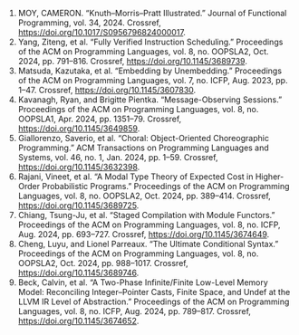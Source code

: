 1. MOY, CAMERON. “Knuth–Morris–Pratt Illustrated.” Journal of Functional Programming, vol. 34, 2024. Crossref, <a href='https://doi.org/10.1017/S0956796824000017' target='_blank'>https://doi.org/10.1017/S0956796824000017</a>.
2. Yang, Ziteng, et al. “Fully Verified Instruction Scheduling.” Proceedings of the ACM on Programming Languages, vol. 8, no. OOPSLA2, Oct. 2024, pp. 791–816. Crossref, <a href='https://doi.org/10.1145/3689739' target='_blank'>https://doi.org/10.1145/3689739</a>.
3. Matsuda, Kazutaka, et al. “Embedding by Unembedding.” Proceedings of the ACM on Programming Languages, vol. 7, no. ICFP, Aug. 2023, pp. 1–47. Crossref, <a href='https://doi.org/10.1145/3607830' target='_blank'>https://doi.org/10.1145/3607830</a>.
4. Kavanagh, Ryan, and Brigitte Pientka. “Message-Observing Sessions.” Proceedings of the ACM on Programming Languages, vol. 8, no. OOPSLA1, Apr. 2024, pp. 1351–79. Crossref, <a href='https://doi.org/10.1145/3649859' target='_blank'>https://doi.org/10.1145/3649859</a>.
5. Giallorenzo, Saverio, et al. “Choral: Object-Oriented Choreographic Programming.” ACM Transactions on Programming Languages and Systems, vol. 46, no. 1, Jan. 2024, pp. 1–59. Crossref, <a href='https://doi.org/10.1145/3632398' target='_blank'>https://doi.org/10.1145/3632398</a>.
6. Rajani, Vineet, et al. “A Modal Type Theory of Expected Cost in Higher-Order Probabilistic Programs.” Proceedings of the ACM on Programming Languages, vol. 8, no. OOPSLA2, Oct. 2024, pp. 389–414. Crossref, <a href='https://doi.org/10.1145/3689725' target='_blank'>https://doi.org/10.1145/3689725</a>.
7. Chiang, Tsung-Ju, et al. “Staged Compilation with Module Functors.” Proceedings of the ACM on Programming Languages, vol. 8, no. ICFP, Aug. 2024, pp. 693–727. Crossref, <a href='https://doi.org/10.1145/3674649' target='_blank'>https://doi.org/10.1145/3674649</a>.
8. Cheng, Luyu, and Lionel Parreaux. “The Ultimate Conditional Syntax.” Proceedings of the ACM on Programming Languages, vol. 8, no. OOPSLA2, Oct. 2024, pp. 988–1017. Crossref, <a href='https://doi.org/10.1145/3689746' target='_blank'>https://doi.org/10.1145/3689746</a>.
9. Beck, Calvin, et al. “A Two-Phase Infinite/Finite Low-Level Memory Model: Reconciling Integer–Pointer Casts, Finite Space, and Undef at the LLVM IR Level of Abstraction.” Proceedings of the ACM on Programming Languages, vol. 8, no. ICFP, Aug. 2024, pp. 789–817. Crossref, <a href='https://doi.org/10.1145/3674652' target='_blank'>https://doi.org/10.1145/3674652</a>.